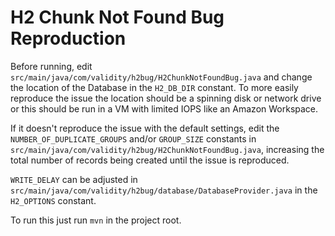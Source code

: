 # H2 Chunk Not Found Bug Reproduction

Before running, edit `src/main/java/com/validity/h2bug/H2ChunkNotFoundBug.java` and change the location of the Database 
in the `H2_DB_DIR` constant.  To more easily reproduce the issue the location should be a spinning disk or network drive
or this should be run in a VM with limited IOPS like an Amazon Workspace.

If it doesn't reproduce the issue with the default settings, edit the `NUMBER_OF_DUPLICATE_GROUPS` and/or `GROUP_SIZE`
constants in `src/main/java/com/validity/h2bug/H2ChunkNotFoundBug.java`, increasing the total number of records being
created until the issue is reproduced.

`WRITE_DELAY` can be adjusted in `src/main/java/com/validity/h2bug/database/DatabaseProvider.java` in the `H2_OPTIONS`
constant.

To run this just run `mvn` in the project root.
